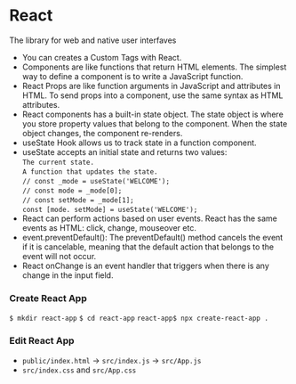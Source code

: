 # React

The library for web and native user interfaves

- You can creates a Custom Tags with React.
- Components are like functions that return HTML elements. The simplest way to define a component is to write a JavaScript function.
- React Props are like function arguments in JavaScript and attributes in HTML. To send props into a component, use the same syntax as HTML attributes.
- React components has a built-in state object. The state object is where you store property values that belong to the component. When the state object changes, the component re-renders.
- useState Hook allows us to track state in a function component.
- useState accepts an initial state and returns two values:  
  `The current state.`  
  `A function that updates the state.`  
  `// const _mode = useState('WELCOME');`  
  `// const mode = _mode[0];`  
  `// const setMode = _mode[1];`  
  `const [mode. setMode] = useState('WELCOME');`  
- React can perform actions based on user events. React has the same events as HTML: click, change, mouseover etc.
- event.preventDefault(): The preventDefault() method cancels the event if it is cancelable, meaning that the default action that belongs to the event will not occur.
- React onChange is an event handler that triggers when there is any change in the input field.

### Create React App

`$ mkdir react-app`
`$ cd react-app`
`react-app$ npx create-react-app .`

### Edit React App

- `public/index.html` -> `src/index.js` -> `src/App.js`
- `src/index.css` and `src/App.css`
